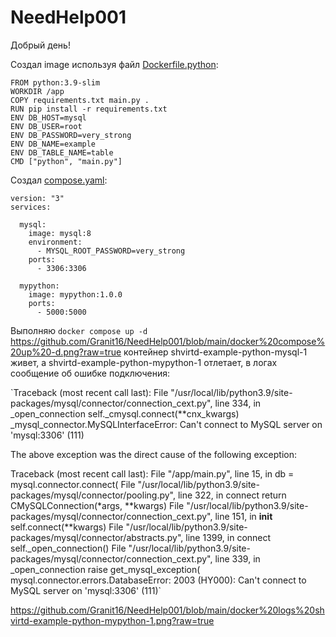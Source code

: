 # NeedHelp001
Добрый день!

Создал image используя файл [Dockerfile.python](https://github.com/Granit16/NeedHelp001/blob/main/Dockerfile.python):

```
FROM python:3.9-slim
WORKDIR /app
COPY requirements.txt main.py .
RUN pip install -r requirements.txt
ENV DB_HOST=mysql
ENV DB_USER=root
ENV DB_PASSWORD=very_strong
ENV DB_NAME=example
ENV DB_TABLE_NAME=table
CMD ["python", "main.py"]
```


Создал [compose.yaml](https://github.com/Granit16/NeedHelp001/blob/main/compose.yaml):

```
version: "3"
services:

  mysql:
    image: mysql:8
    environment:
      - MYSQL_ROOT_PASSWORD=very_strong
    ports:
      - 3306:3306

  mypython:
    image: mypython:1.0.0
    ports:
      - 5000:5000
```

Выполняю `docker compose up -d`
https://github.com/Granit16/NeedHelp001/blob/main/docker%20compose%20up%20-d.png?raw=true
контейнер shvirtd-example-python-mysql-1 живет, а shvirtd-example-python-mypython-1 отлетает, в логах сообщение об ошибке подключения:

`Traceback (most recent call last):
  File "/usr/local/lib/python3.9/site-packages/mysql/connector/connection_cext.py", line 334, in _open_connection
    self._cmysql.connect(**cnx_kwargs)
_mysql_connector.MySQLInterfaceError: Can't connect to MySQL server on 'mysql:3306' (111)

The above exception was the direct cause of the following exception:

Traceback (most recent call last):
  File "/app/main.py", line 15, in <module>
    db = mysql.connector.connect(
  File "/usr/local/lib/python3.9/site-packages/mysql/connector/pooling.py", line 322, in connect
    return CMySQLConnection(*args, **kwargs)
  File "/usr/local/lib/python3.9/site-packages/mysql/connector/connection_cext.py", line 151, in __init__
    self.connect(**kwargs)
  File "/usr/local/lib/python3.9/site-packages/mysql/connector/abstracts.py", line 1399, in connect
    self._open_connection()
  File "/usr/local/lib/python3.9/site-packages/mysql/connector/connection_cext.py", line 339, in _open_connection
    raise get_mysql_exception(
mysql.connector.errors.DatabaseError: 2003 (HY000): Can't connect to MySQL server on 'mysql:3306' (111)`

https://github.com/Granit16/NeedHelp001/blob/main/docker%20logs%20shvirtd-example-python-mypython-1.png?raw=true
